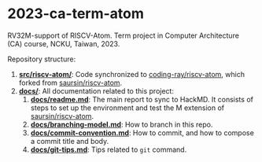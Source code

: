 # 2023-ca-term-atom
RV32M-support of RISCV-Atom. Term project in Computer Architecture (CA) course, NCKU, Taiwan, 2023.

Repository structure:
1. [**src/riscv-atom/**](src/riscv-atom/): Code synchronized to [coding-ray/riscv-atom](https://github.com/coding-ray/riscv-atom), which forked from [saursin/riscv-atom](https://github.com/saursin/riscv-atom).
1. [**docs/**](docs/): All documentation related to this project:
    1. [**docs/readme.md**](docs/readme.md): The main report to sync to HackMD. It consists of steps to set up the environment and test the M extension of [saursin/riscv-atom](https://github.com/saursin/riscv-atom).
    1. [**docs/branching-model.md**](docs/branching-model.md): How to branch in this repo.
    1. [**docs/commit-convention.md**](docs/commit-convention.md): How to commit, and how to compose a commit title and body.
    1. [**docs/git-tips.md**](docs/git-tips.md): Tips related to `git` command.